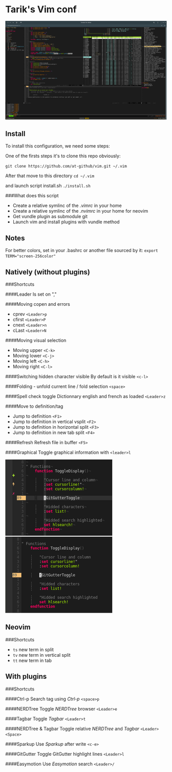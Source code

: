 Tarik's Vim conf
================

![Screenshot](screenshot-vim-full.png)

Install
-------

To install this configuration, we need some steps:

One of the firsts steps it's to clone this repo obviously:

`git clone https://github.com/at-github/vim.git ~/.vim`

After that move to this directory
`cd ~/.vim`

and launch script install.sh
`./install.sh`

###What does this script

* Create a relative symlinc of the *.vimrc* in your home
* Create a relative symlinc of the *.nvimrc* in your home for neovim
* Get vundle plugin as submodule git
* Launch vim and install plugins with vundle method

Notes
-----

For better colors, set in your .bashrc or another file sourced by it:
`export TERM="screen-256color"`

Natively (without plugins)
--------------------------

###Shortcuts

####Leader
Is set on ","

####Moving copen and errors
* cprev  `<Leader>p`
* cfirst `<Leader>P`
* cnext  `<Leader>n`
* cLast  `<Leader>N`

####Moving visual selection
* Moving upper `<C-k>`
* Moving lower `<C-j>`
* Moving left  `<C-h>`
* Moving right `<C-l>`

####Switching hidden character visible
By default is it visible
`<c-l>`

####Folding - unfold current line / fold selection
`<space>`

####Spell check toggle
Dictionnary english and french as loaded
`<Leader>z`

####Move to definition/tag
* Jump to definition                     `<F1>`
* Jump to definition in vertical vsplit  `<F2>`
* Jump to definition in horizontal split `<F3>`
* Jump to definition in new tab split    `<F4>`

####Refresh
Refresh file in buffer `<F5>`

####Graphical
Toggle graphical information with `<leader>l`

![Screenshot](neovim-graphic-more.png)
![Screenshot](neovim-graphic-less.png)

Neovim
------
###Shortcuts

* `ts` new term in split
* `tv` new term in vertical split
* `tt` new term in tab

With plugins
------------

###Shortcuts

####Ctrl-p
Search tag using *Ctrl-p* `<space>p`

####NERDTree
Toggle *NERDTree* browser `<Leader>e`

####Tagbar
Toggle *Tagbar* `<Leader>t`

####NERDTree & Tagbar
Toggle relative *NERDTree* and *Tagbar* `<Leader><Space>`

####Sparkup
Use *Sparkup* after write `<c-e>`

####GitGutter
Toggle GitGutter highlight lines `<Leader>l`

####Easymotion
Use *Easymotion* search `<Leader>/`
